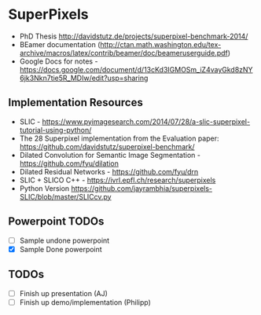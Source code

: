 # SuperPixels
* PhD Thesis http://davidstutz.de/projects/superpixel-benchmark-2014/
* BEamer documentation (http://ctan.math.washington.edu/tex-archive/macros/latex/contrib/beamer/doc/beameruserguide.pdf)
* Google Docs for notes - https://docs.google.com/document/d/13cKd3IGMOSm_iZ4vayGkd8zNY6jk3Nkn7tie5R_MDIw/edit?usp=sharing 
## Implementation Resources
* SLIC - https://www.pyimagesearch.com/2014/07/28/a-slic-superpixel-tutorial-using-python/
* The 28 Superpixel implementation from the Evaluation paper: https://github.com/davidstutz/superpixel-benchmark/
* Dilated Convolution for Semantic Image Segmentation - https://github.com/fyu/dilation
* Dilated Residual Networks - https://github.com/fyu/drn
* SLIC + SLICO C++ - https://ivrl.epfl.ch/research/superpixels
* Python Version https://github.com/jayrambhia/superpixels-SLIC/blob/master/SLICcv.py

## Powerpoint TODOs
- [ ] Sample undone powerpoint
- [x] Sample Done powerpoint

## TODOs
- [ ] Finish up presentation (AJ)
- [ ] Finish up demo/implementation (Philipp)

